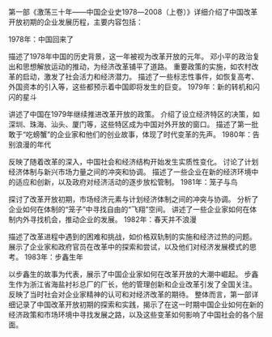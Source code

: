 第一部《激荡三十年——中国企业史1978―2008（上卷）》详细介绍了中国改革开放初期的企业发展历程，主要内容包括：

1978年：中国回来了

描述了1978年中国的历史背景，这一年被视为改革开放的元年。
邓小平的政治复出和思想解放运动的推动，为经济改革铺平了道路。
重要政策的实施，如农村改革的启动，激发了社会活力和经济潜力。
描述了一些标志性事件，如恢复高考、外国资本的引入等，这些都预示着中国即将发生的巨变。
1979年：新的转机和闪闪的星斗

讲述了中国在1979年继续推进改革开放的政策。
介绍了设立经济特区的决策，如深圳、珠海、汕头、厦门等，这些特区成为中国对外开放的窗口。
描述了第一批敢于“吃螃蟹”的企业家和他们的创业故事，体现了时代变革的先声。
1980年：告别浪漫的年代

反映了随着改革的深入，中国社会和经济结构开始发生实质性变化。
讨论了计划经济体制与新兴市场力量之间的冲突和协调。
描述了一些企业在新的经济环境中的适应和创新，以及政府对经济活动的逐步放松管制。
1981年：笼子与鸟

探讨了改革开放初期，市场经济元素与计划经济体制之间的冲突与协调。
分析了企业如何在体制的“笼子”中寻找自由的“飞翔”空间。
讲述了一些企业家如何在体制内外寻找机会，推动企业的发展。
1982年：春天并不浪漫

描述了改革进程中遇到的困难和挑战，如价格双轨制的实施和经济过热的问题。
展示了企业家和政府官员在改革中的探索和尝试，以及他们对经济发展模式的思考。
1983年：步鑫生年

以步鑫生的故事为代表，展示了中国企业家如何在改革开放的大潮中崛起。
步鑫生作为浙江省海盐衬衫总厂的厂长，他的管理创新和企业改革引发了全国关注。
反映了当时社会对企业家精神的认可和对经济改革的期待。
整体而言，第一部详细记录了中国改革开放初期的探索和实践，揭示了在这一时期中国企业如何在新的经济政策和市场环境中寻找发展之路，以及这些变革如何影响了中国社会的各个层面。